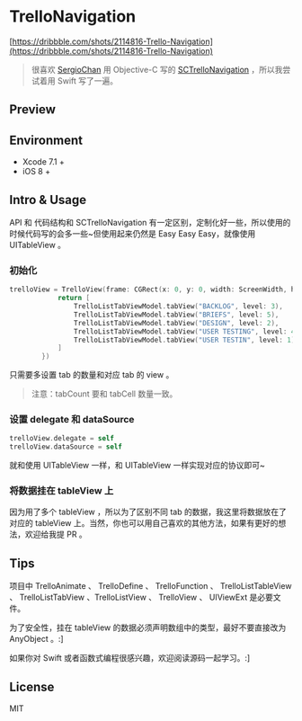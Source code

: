 # TrelloNavigation

[https://dribbble.com/shots/2114816-Trello-Navigation](https://dribbble.com/shots/2114816-Trello-Navigation)

> 很喜欢 [SergioChan](https://github.com/SergioChan) 用 Objective-C 写的 [SCTrelloNavigation](https://github.com/SergioChan/SCTrelloNavigation) ，所以我尝试着用 Swift 写了一遍。

## Preview

## Environment

* Xcode 7.1 +
* iOS 8 +

## Intro & Usage

API 和 代码结构和 SCTrelloNavigation 有一定区别，定制化好一些，所以使用的时候代码写的会多一些~但使用起来仍然是 Easy Easy Easy，就像使用 UITableView 。

### 初始化

```Swift
trelloView = TrelloView(frame: CGRect(x: 0, y: 0, width: ScreenWidth, height: ScreenHeight), tabCount: 5, trelloTabCells: { () -> [UIView] in
            return [
                TrelloListTabViewModel.tabView("BACKLOG", level: 3),
                TrelloListTabViewModel.tabView("BRIEFS", level: 5),
                TrelloListTabViewModel.tabView("DESIGN", level: 2),
                TrelloListTabViewModel.tabView("USER TESTING", level: 4),
                TrelloListTabViewModel.tabView("USER TESTIN", level: 1)
            ]
        })
```

只需要多设置 tab 的数量和对应 tab 的 view 。

> 注意：tabCount 要和 tabCell 数量一致。

### 设置 delegate 和 dataSource

```Swift
trelloView.delegate = self
trelloView.dataSource = self
```

就和使用 UITableView 一样，和 UITableView 一样实现对应的协议即可~

### 将数据挂在 tableView 上

因为用了多个 tableView ，所以为了区别不同 tab 的数据，我这里将数据放在了对应的 tableView 上。当然，你也可以用自己喜欢的其他方法，如果有更好的想法，欢迎给我提 PR 。

## Tips

项目中 TrelloAnimate 、 TrelloDefine 、 TrelloFunction 、 TrelloListTableView 、 TrelloListTabView 、TrelloListView 、 TrelloView 、 UIViewExt 是必要文件。

为了安全性，挂在 tableView 的数据必须声明数组中的类型，最好不要直接改为 AnyObject 。:]

如果你对 Swift 或者函数式编程很感兴趣，欢迎阅读源码一起学习。:]

## License

MIT